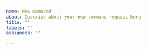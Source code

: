 ```yaml
---
name: New Command
about: Describe about your new command request here
title: ''
labels: ''
assignees: ''

---
```



